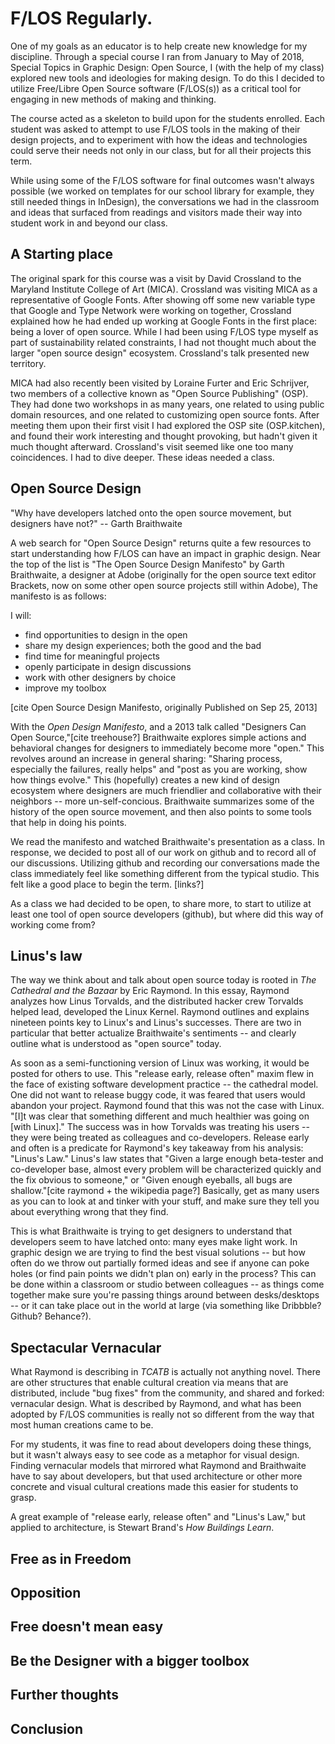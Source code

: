 # F/LOS Regularly.

One of my goals as an educator is to help create new knowledge for my discipline. Through a special course I ran from January to May of 2018, Special Topics in Graphic Design: Open Source, I (with the help of my class) explored new tools and ideologies for making design. To do this I decided to utilize Free/Libre Open Source software (F/LOS(s)) as a critical tool for engaging in new methods of making and thinking.

The course acted as a skeleton to build upon for the students enrolled. Each student was asked to attempt to use F/LOS tools in the making of their design projects, and to experiment with how the ideas and technologies could serve their needs not only in our class, but for all their projects this term.

While using some of the F/LOS software for final outcomes wasn't always possible (we worked on templates for our school library for example, they still needed things in InDesign), the conversations we had in the classroom and ideas that surfaced from readings and visitors made their way into student work in and beyond our class.

## A Starting place

The original spark for this course was a visit by David Crossland to the Maryland Institute College of Art (MICA). Crossland was visiting MICA as a representative of Google Fonts. After showing off some new variable type that Google and Type Network were working on together, Crossland explained how he had ended up working at Google Fonts in the first place: being a lover of open source. While I had been using F/LOS type myself as part of sustainability related constraints, I had not thought much about the larger "open source design" ecosystem. Crossland's talk presented new territory.

MICA had also recently been visited by Loraine Furter and Eric Schrijver, two members of a collective known as "Open Source Publishing" (OSP). They had done two workshops in as many years, one related to using public domain resources, and one related to customizing open source fonts. After meeting them upon their first visit I had explored the OSP site (OSP.kitchen), and found their work interesting and thought provoking, but hadn't given it much thought afterward. Crossland's visit seemed like one too many coincidences. I had to dive deeper. These ideas needed a class.

## Open Source Design

"Why have developers latched onto the open source movement, but designers have not?" -- Garth Braithwaite

A web search for "Open Source Design" returns quite a few resources to start understanding how F/LOS can have an impact in graphic design. Near the top of the list is "The Open Source Design Manifesto" by Garth Braithwaite, a designer at Adobe (originally for the open source text editor Brackets, now on some other open source projects still within Adobe), The manifesto is as follows:

I will:

- find opportunities to design in the open
- share my design experiences; both the good and the bad
- find time for meaningful projects
- openly participate in design discussions
- work with other designers by choice
- improve my toolbox

[cite Open Source Design Manifesto, originally Published on Sep 25, 2013]

With the _Open Design Manifesto_, and a 2013 talk called "Designers Can Open Source,"[cite treehouse?] Braithwaite explores simple actions and behavioral changes for designers to immediately become more "open." This revolves around an increase in general sharing: "Sharing process, especially the failures, really helps" and "post as you are working, show how things evolve." This (hopefully) creates a new kind of design ecosystem where designers are much friendlier and collaborative with their neighbors -- more un-self-concious. Braithwaite summarizes some of the history of the open source movement, and then also points to some tools that help in doing his points.

We read the manifesto and watched Braithwaite's presentation as a class. In response, we decided to post all of our work on github and to record all of our discussions. Utilizing github and recording our conversations made the class immediately feel like something different from the typical studio. This felt like a good place to begin the term. [links?]

As a class we had decided to be open, to share more, to start to utilize at least one tool of open source developers (github), but where did this way of working come from?

## Linus's law

The way we think about and talk about open source today is rooted in _The Cathedral and the Bazaar_ by Eric Raymond. In this essay, Raymond analyzes how Linus Torvalds, and the distributed hacker crew Torvalds helped lead, developed the Linux Kernel. Raymond outlines and explains nineteen points key to Linux's and Linus's successes. There are two in particular that better actualize Braithwaite's sentiments -- and clearly outline what is understood as "open source" today.

As soon as a semi-functioning version of Linux was working, it would be posted for others to use. This "release early, release often" maxim flew in the face of existing software development practice -- the cathedral model. One did not want to release buggy code, it was feared that users would abandon your project. Raymond found that this was not the case with Linux. "[I]t was clear that something different and much healthier was going on [with Linux]." The success was in how Torvalds was treating his users -- they were being treated as colleagues and co-developers. Release early and often is a predicate for Raymond's key takeaway from his analysis: "Linus's Law." Linus's law states that "Given a large enough beta-tester and co-developer base, almost every problem will be characterized quickly and the fix obvious to someone," or "Given enough eyeballs, all bugs are shallow."[cite raymond + the wikipedia page?] Basically, get as many users as you can to look at and tinker with your stuff, and make sure they tell you about everything wrong that they find.

This is what Braithwaite is trying to get designers to understand that developers seem to have latched onto: many eyes make light work. In graphic design we are trying to find the best visual solutions -- but how often do we throw out partially formed ideas and see if anyone can poke holes (or find pain points we didn't plan on) early in the process? This can be done within a classroom or studio between colleagues -- as things come together make sure you're passing things around between desks/desktops -- or it can take place out in the world at large (via something like Dribbble? Github? Behance?).

## Spectacular Vernacular

What Raymond is describing in _TCATB_ is actually not anything novel. There are other structures that enable cultural creation via means that are distributed, include "bug fixes" from the community, and shared and forked: vernacular design. What is described by Raymond, and what has been adopted by F/LOS communities is really not so different from the way that most human creations came to be.

For my students, it was fine to read about developers doing these things, but it wasn't always easy to see code as a metaphor for visual design. Finding vernacular models that mirrored what Raymond and Braithwaite have to say about developers, but that used architecture or other more concrete and visual cultural creations made this easier for students to grasp.

A great example of "release early, release often" and "Linus's Law," but applied to architecture, is Stewart Brand's _How Buildings Learn_.

## Free as in Freedom

## Opposition

## Free doesn't mean easy

## Be the Designer with a bigger toolbox

## Further thoughts

## Conclusion
